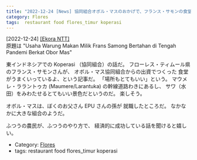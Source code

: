 ```yaml
---
title: "2022-12-24 [News] 協同組合オボル・マスのおかげで、フランス・サモンの食堂はパンデミックの中でも続いている ---フローレス島の人々、がんばってる！"
category: Flores
tags:  restaurant food flores_timur koperasi
---
```


[2022-12-24] [[Ekora NTT]](https://ekorantt.com/2022/12/21/usaha-warung-makan-milik-frans-samong-bertahan-di-tengah-pandemi-berkat-obor-mas/?utm_source=pocket_saves)  
 原題は
"Usaha Warung Makan Milik Frans Samong 
Bertahan di Tengah Pandemi Berkat Obor Mas"

 東インドネシアでの Koperasi （協同組合）の話だ。
フローレス・ティムール県のフランス・サモンさんが、
オボル・マス協同組合からの出資でつくった
食堂がうまくいっているよ、という記事だ。
「場所もとてもいい」という。
マウメレ・ララントゥカ (Maumere/Larantuka) の幹線道路わきにあるし、
サワ（水田）をみわたせるとてもいい景色だというのだ。
楽しそう。

 オボル・マスは、ぼくのお父さん EPU さんの孫が
就職したところだ。
なかなかに大きな組合のようだ。

 ふつうの農民が、ふつうのやり方で、
経済的に成功している話を聞けると嬉しい。

- Category: [Flores](https://merapano.github.io/categories.html#Flores)
- tags:  restaurant food flores_timur koperasi

